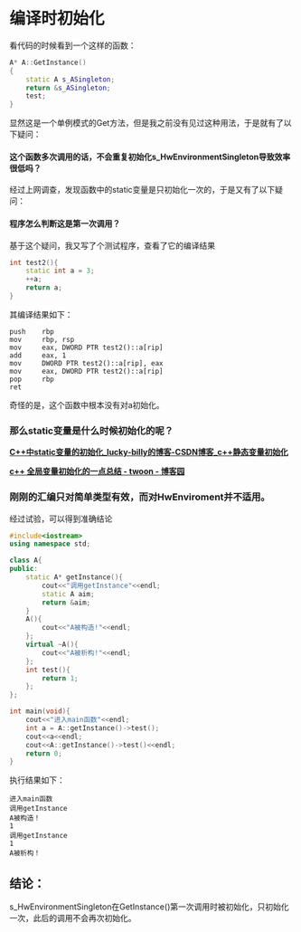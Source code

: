 # 编译时初始化

看代码的时候看到一个这样的函数：

```cpp
A* A::GetInstance()
{
    static A s_ASingleton;
    return &s_ASingleton;
    test;
}
```

显然这是一个单例模式的Get方法，但是我之前没有见过这种用法，于是就有了以下疑问：

#### **这个函数多次调用的话，不会重复初始化s_HwEnvironmentSingleton导致效率很低吗？**

经过上网调查，发现函数中的static变量是只初始化一次的，于是又有了以下疑问：

#### **程序怎么判断这是第一次调用？**

基于这个疑问，我又写了个测试程序，查看了它的编译结果

```cpp
int test2(){
    static int a = 3;
    ++a;
    return a;
}
```

其编译结果如下：

```text
push    rbp
mov     rbp, rsp
mov     eax, DWORD PTR test2()::a[rip]
add     eax, 1
mov     DWORD PTR test2()::a[rip], eax
mov     eax, DWORD PTR test2()::a[rip]
pop     rbp
ret
```

奇怪的是，这个函数中根本没有对a初始化。

### **那么static变量是什么时候初始化的呢？**

**[C++中static变量的初始化_lucky-billy的博客-CSDN博客_c++静态变量初始化](https://blog.csdn.net/qq_34139994/article/details/105157313)**

**[c++ 全局变量初始化的一点总结 - twoon - 博客园](https://www.cnblogs.com/catch/p/4314256.html)**

### **刚刚的汇编只对简单类型有效，而对HwEnviroment并不适用。**

经过试验，可以得到准确结论

```cpp
#include<iostream>
using namespace std;

class A{
public:
    static A* getInstance(){
        cout<<"调用getInstance"<<endl;
        static A aim;
        return &aim;
    }
    A(){
        cout<<"A被构造!"<<endl;
    };
    virtual ~A(){
        cout<<"A被析构!"<<endl;
    };
    int test(){
        return 1;
    };
};

int main(void){
    cout<<"进入main函数"<<endl;
    int a = A::getInstance()->test();
    cout<<a<<endl;
    cout<<A::getInstance()->test()<<endl;
    return 0;
}
```

执行结果如下：

```text
进入main函数
调用getInstance
A被构造！
1
调用getInstance
1
A被析构！
```

## **结论：**

s_HwEnvironmentSingleton在GetInstance()第一次调用时被初始化，只初始化一次，此后的调用不会再次初始化。
